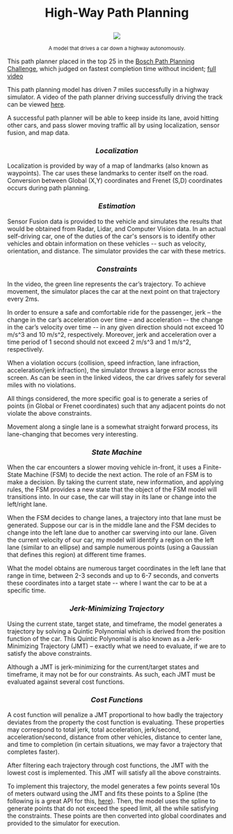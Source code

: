 # <p align="center"><b> High-Way Path Planning </b></p>

<p align="center">
<img src="images/self_drive.gif">
</p>

<p align="center">
  <sup> A model that drives a car down a highway autonomously. </sup>
</p>

This path planner placed in the top 25 in the [Bosch Path Planning Challenge](https://www.udacity.com/bosch-challenge), which judged on fastest completion time without incident; [full video](https://youtu.be/yUMakqBSwp0)


This path planning model has driven 7 miles successfully in a highway simulator. A video of the path planner driving successfully driving the track can be viewed [here](https://youtu.be/UYd1KcT7Z4s).


A successful path planner will be able to keep inside its lane, avoid hitting other cars, and pass slower moving traffic all by using localization, sensor fusion, and map data.

### <p align="center"><b><i>Localization</i></b></p>

Localization is provided by way of a map of landmarks (also known as waypoints). The car uses these landmarks to center itself on the road. Conversion between Global (X,Y) coordinates and Frenet (S,D) coordinates occurs during path planning.

### <p align="center"><b><i>Estimation</i></b></p>

Sensor Fusion data is provided to the vehicle and simulates the results that would be obtained from Radar, Lidar, and Computer Vision data. In an actual self-driving car, one of the duties of the car's sensors is to identify other vehicles and obtain information on these vehicles -- such as velocity, orientation, and distance. The simulator provides the car with these metrics.

### <p align="center"><b><i>Constraints</i></b></p>

In the video, the green line represents the car’s trajectory. To achieve movement, the simulator places the car at the next point on that trajectory every 2ms. 

In order to ensure a safe and comfortable ride for the passenger, jerk – the change in the car’s acceleration over time – and acceleration -- the change in the car’s velocity over time -- in any given direction should not exceed 10 m/s^3 and 10 m/s^2, respectively. Moreover, jerk and acceleration over a time period of 1 second should not exceed 2 m/s^3 and 1 m/s^2, respectively. 

When a violation occurs (collision, speed infraction, lane infraction, acceleration/jerk infraction), the simulator throws a large error across the screen. As can be seen in the linked videos, the car drives safely for several miles with no violations.

All things considered, the more specific goal is to generate a series of points (in Global or Frenet coordinates) such that any adjacent points do not violate the above constraints. 

Movement along a single lane is a somewhat straight forward process, its lane-changing that becomes very interesting.

### <p align="center"><b><i>State Machine</i></b></p>

When the car encounters a slower moving vehicle in-front, it uses a Finite-State Machine (FSM) to decide the next action. The role of an FSM is to make a decision. By taking the current state, new information, and applying rules, the FSM provides a new state that the object of the FSM model will transitions into. In our case, the car will stay in its lane or change into the left/right lane.

When the FSM decides to change lanes, a trajectory into that lane must be generated. Suppose our car is in the middle lane and the FSM decides to change into the left lane due to another car swerving into our lane. Given the current velocity of our car, my model will identify a region on the left lane (similar to an ellipse) and sample numerous points (using a Gaussian that defines this region) at different time frames. 

What the model obtains are numerous target coordinates in the left lane that range in time, between 2-3 seconds and up to 6-7 seconds, and converts these coordinates into a target state -- where I want the car to be at a specific time.

### <p align="center"><b><i>Jerk-Minimizing Trajectory</i></b></p>

Using the current state, target state, and timeframe, the model generates a trajectory by solving a Quintic Polynomial which is derived from the position function of the car. This Quintic Polynomial is also known as a Jerk-Minimizing Trajectory (JMT) – exactly what we need to evaluate, if we are to satisfy the above constraints.

Although a JMT is jerk-minimizing for the current/target states and timeframe, it may not be for our constraints. As such, each JMT must be evaluated against several cost functions.

### <p align="center"><b><i>Cost Functions</i></b></p>

A cost function will penalize a JMT proportional to how badly the trajectory deviates from the property the cost function is evaluating. These properties may correspond to total jerk, total acceleration, jerk/second, acceleration/second, distance from other vehicles, distance to center lane, and time to completion (in certain situations, we may favor a trajectory that completes faster). 

After filtering each trajectory through cost functions, the JMT with the lowest cost is implemented. This JMT will satisfy all the above constraints.

To implement this trajectory, the model generates a few points several 10s of meters outward using the JMT and fits these points to a Spline (the following is a great API for this, [here](http://kluge.in-chemnitz.de/opensource/spline/)). Then, the model uses the spline to generate points that do not exceed the speed limit, all the while satisfying the constraints. These points are then converted into global coordinates and provided to the simulator for execution.
